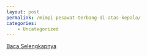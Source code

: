 ```yaml
---
layout: post
permalink: /mimpi-pesawat-terbang-di-atas-kepala/
categories:
    - Uncategorized
---
```


[Baca Selengkapnya](/09)